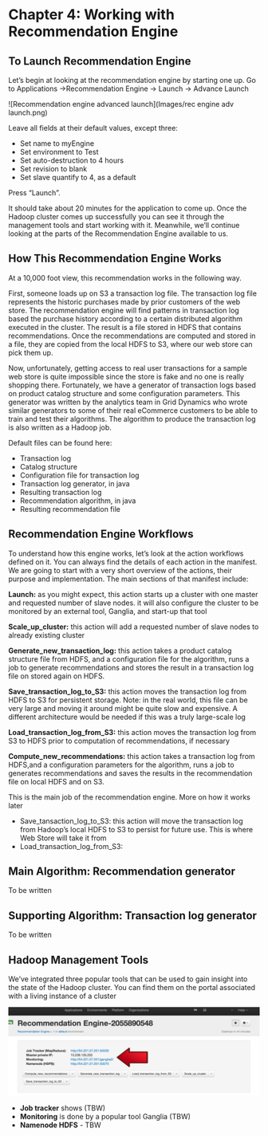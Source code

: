 Chapter 4: Working with Recommendation Engine
=============================================
To Launch Recommendation Engine
-------------------------------
Let’s begin at looking at the recommendation engine by starting one up. Go to Applications ->Recommendation Engine -> Launch -> Advance Launch

![Recommendation engine advanced launch](Images/rec engine adv launch.png)

Leave all fields at their default values, except three:
- Set name to myEngine
- Set environment to Test
- Set auto-destruction to 4 hours
- Set revision to blank
- Set slave quantify to 4, as a default

Press “Launch”. 

It should take about 20 minutes for the application to come up. Once the Hadoop cluster comes up successfully you can see it through the management tools and start working with it. Meanwhile, we’ll continue looking at the parts of the Recommendation Engine available to us. 

How This Recommendation Engine Works
------------------------------------
At a 10,000 foot view, this recommendation works in the following way. 

First, someone loads up on S3 a transaction log file. The transaction log file represents the historic purchases made by prior customers of the web store. The recommendation engine will find patterns in transaction log based the purchase history according to a certain distributed algorithm executed in the cluster. The result is a file stored in HDFS that contains recommendations. Once the recommendations are computed and stored in a file, they are copied from the local HDFS to S3, where our web store can pick them up. 

Now, unfortunately, getting access to real user transactions for a sample web store is quite impossible since the store is fake and no one is really shopping there. Fortunately, we have a generator of transaction logs based on product catalog structure and some configuration parameters. This generator was written by the analytics team in Grid Dynamics who wrote similar generators to some of their real eCommerce customers to be able to train and test their algorithms. The algorithm to produce the transaction log is also written as a Hadoop job. 

Default files can be found here:
- Transaction log
- Catalog structure
- Configuration file for transaction log
- Transaction log generator, in java
- Resulting transaction log
- Recommendation algorithm, in java
- Resulting recommendation file

Recommendation Engine Workflows
-------------------------------
To understand how this engine works, let’s look at the action workflows defined on it. You can always find the details of each action in the manifest. We are going to start with a very short overview of the actions, their purpose and implementation. The main sections of that manifest include:

**Launch:** as you might expect, this action starts up a cluster with one master and requested number of slave nodes. it will also configure the cluster to be monitored by an external tool, Ganglia, and start-up that tool

**Scale_up_cluster:** this action will add a requested number of slave nodes to already existing cluster

**Generate_new_transaction_log:** this action takes a product catalog structure file from HDFS, and a configuration file for the algorithm, runs a job to generate recommendations and stores the result in a transaction log file on stored again on HDFS.

**Save_transaction_log_to_S3:** this action moves the transaction log from HDFS to S3 for persistent storage. Note: in the real world, this file can be very large and moving it around might be quite slow and expensive. A different architecture would be needed if this was a truly large-scale log

**Load_transaction_log_from_S3:** this action moves the transaction log from S3 to HDFS prior to computation of recommendations, if necessary

**Compute_new_recommendations:** this action takes a transaction log from HDFS,and a configuration parameters for the algorithm, runs a job to generates recommendations and saves the results in the recommendation file on local HDFS and on S3.

This is the main job of the recommendation engine. More on how it works later
- Save_tansaction_log_to_S3: this action will move the transaction log from Hadoop’s local HDFS to S3 to persist for future use. This is where Web Store will take it from
- Load_transaction_log_from_S3: 


Main Algorithm: Recommendation generator
----------------------------------------
To be written

Supporting Algorithm: Transaction log generator
-----------------------------------------------
To be written

Hadoop Management Tools
-----------------------
We’ve integrated three popular tools that can be used to gain insight into the state of the Hadoop cluster. You can find them on the portal associated with a living instance of a cluster

![Hadoop cluster](Images/jobtracker.png)

  - **Job tracker** shows (TBW)
  - **Monitoring** is done by a popular tool Ganglia (TBW)
  - **Namenode HDFS** - TBW


